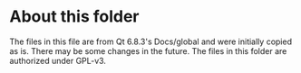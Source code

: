 # About this folder

The files in this file are from Qt 6.8.3's Docs/global and were initially copied as is. There may be some changes in the future. The files in this folder are authorized under GPL-v3.